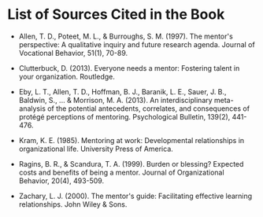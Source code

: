 List of Sources Cited in the Book
=============================================

* Allen, T. D., Poteet, M. L., \& Burroughs, S. M. (1997). The mentor's perspective: A qualitative inquiry and future research agenda. Journal of Vocational Behavior, 51(1), 70-89.

* Clutterbuck, D. (2013). Everyone needs a mentor: Fostering talent in your organization. Routledge.

* Eby, L. T., Allen, T. D., Hoffman, B. J., Baranik, L. E., Sauer, J. B., Baldwin, S., ... \& Morrison, M. A. (2013). An interdisciplinary meta-analysis of the potential antecedents, correlates, and consequences of protégé perceptions of mentoring. Psychological Bulletin, 139(2), 441-476.

* Kram, K. E. (1985). Mentoring at work: Developmental relationships in organizational life. University Press of America.

* Ragins, B. R., \& Scandura, T. A. (1999). Burden or blessing? Expected costs and benefits of being a mentor. Journal of Organizational Behavior, 20(4), 493-509.

* Zachary, L. J. (2000). The mentor's guide: Facilitating effective learning relationships. John Wiley \& Sons.

